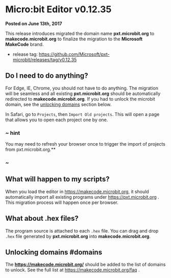 # Micro:bit Editor v0.12.35

**Posted on June 13th, 2017**

This release introduces migrated the domain name **pxt.microbit.org** to **makecode.microbit.org**
to finalize the migration to the **Microsoft MakeCode** brand.

* release tag: https://github.com/Microsoft/pxt-microbit/releases/tag/v0.12.35

## Do I need to do anything?

For Edge, IE, Chrome, you should not have to do anything. The migration will be seamless and all existing **pxt.microbit.org** should be automatically redirected to **makecode.microbit.org**. If you had to unlock the microbit domain, see the [unlocking domains](#domains) section below.

In Safari, go to ``Projects``, then ``Import Old projects``. This will open a page that allows you to open each project one by one.

### ~ hint

You may need to refresh your browser once to trigger the import of projects from pxt.microbit.org.**

### ~

## What will happen to my scripts?

When you load the editor in https://makecode.microbit.org, 
it should automatically import all existing programs under https://pxt.microbit.org . 
This migration process will happen once per browser.

## What about .hex files?

The program source is attached to each ``.hex`` file. You can drag and drop 
``.hex`` file generated by **pxt.microbit.org** into **makecode.microbit.org**.

## Unlocking domains #domains

The **https://makecode.microbit.org/** should be added to the list of domains to unlock. See the full list at https://makecode.microbit.org/faq .
